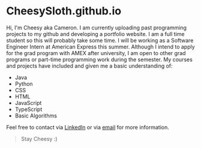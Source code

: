 # CheesySloth.github.io

Hi, I'm Cheesy aka Cameron. I am currently uploading past programming projects to my github and developing a portfolio website. I am a full time student so this will probably take some time. I will be working as a Software Engineer Intern at American Express this summer. Although I intend to apply for the grad program with AMEX after university, I am open to other grad programs or part-time programming work during the semester. My courses and projects have included and given me a basic understanding of:

- Java
- Python
- CSS
- HTML
- JavaScript
- TypeScript
- Basic Algorithms

Feel free to contact via [LinkedIn](https://www.linkedin.com/in/cheesysloth/) or via [email](mailto:cameronfuller@hotmail.co.uk) for more information.

> Stay Cheesy :)
